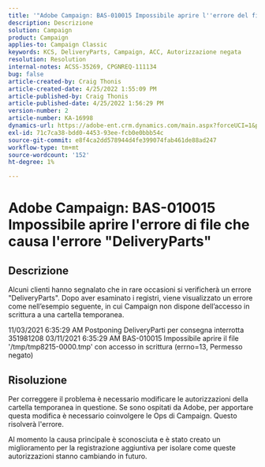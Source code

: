 ```yaml
---
title: '"Adobe Campaign: BAS-010015 Impossibile aprire l''errore del file che causa l''errore "DeliveryParts""'
description: Descrizione
solution: Campaign
product: Campaign
applies-to: Campaign Classic
keywords: KCS, DeliveryParts, Campaign, ACC, Autorizzazione negata
resolution: Resolution
internal-notes: ACSS-35269, CPGNREQ-111134
bug: false
article-created-by: Craig Thonis
article-created-date: 4/25/2022 1:55:09 PM
article-published-by: Craig Thonis
article-published-date: 4/25/2022 1:56:29 PM
version-number: 2
article-number: KA-16998
dynamics-url: https://adobe-ent.crm.dynamics.com/main.aspx?forceUCI=1&pagetype=entityrecord&etn=knowledgearticle&id=afb52a51-9fc4-ec11-a7b6-0022480a1ec2
exl-id: 71c7ca38-bdd0-4453-93ee-fcb0e0bbb54c
source-git-commit: e8f4ca2dd578944d4fe399074fab461de88ad247
workflow-type: tm+mt
source-wordcount: '152'
ht-degree: 1%

---
```


# Adobe Campaign: BAS-010015 Impossibile aprire l&#39;errore di file che causa l&#39;errore &quot;DeliveryParts&quot;

## Descrizione


Alcuni clienti hanno segnalato che in rare occasioni si verificherà un errore &quot;DeliveryParts&quot;. Dopo aver esaminato i registri, viene visualizzato un errore come nell’esempio seguente, in cui Campaign non dispone dell’accesso in scrittura a una cartella temporanea.

11/03/2021 6:35:29 AM Postponing DeliveryParti per consegna interrotta 351981208 03/11/2021 6:35:29 AM BAS-010015 Impossibile aprire il file &#39;/tmp/tmp8215-0000.tmp&#39; con accesso in scrittura (errno=13, Permesso negato)




## Risoluzione


Per correggere il problema è necessario modificare le autorizzazioni della cartella temporanea in questione. Se sono ospitati da Adobe, per apportare questa modifica è necessario coinvolgere le Ops di Campaign. Questo risolverà l&#39;errore.

Al momento la causa principale è sconosciuta e è stato creato un miglioramento per la registrazione aggiuntiva per isolare come queste autorizzazioni stanno cambiando in futuro.

